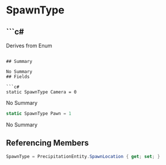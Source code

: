 # SpawnType

## ```c#
Derives from Enum
```

## Summary

No Summary
## Fields

```c#
static SpawnType Camera = 0
```
No Summary
```c#
static SpawnType Pawn = 1
```
No Summary
## Referencing Members

```c#
SpawnType = PrecipitationEntity.SpawnLocation { get; set; } 
```
